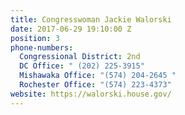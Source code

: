 ```yaml
---
title: Congresswoman Jackie Walorski
date: 2017-06-29 19:10:00 Z
position: 3
phone-numbers:
  Congressional District: 2nd
  DC Office: " (202) 225-3915"
  Mishawaka Office: "(574) 204-2645 "
  Rochester Office: "(574) 223-4373"
website: https://walorski.house.gov/
---
```


